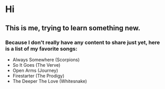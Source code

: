 # Hi #
## This is me, trying to learn something new. ##
### Because I don't really have any content to share just yet, here is a list of my favorite songs: ###
* Always Somewhere (Scorpions)
* So It Goes (The Verve)
* Open Arms (Journey)
* Firestarter (The Prodigy)
* The Deeper The Love (Whitesnake)

